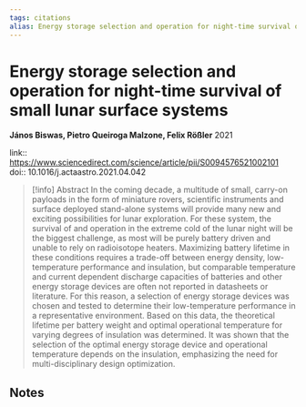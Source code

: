 ```yaml
---
tags: citations
alias: Energy storage selection and operation for night-time survival of small lunar surface systems
---
```

# Energy storage selection and operation for night-time survival of small lunar surface systems

**János Biswas, Pietro Queiroga Malzone, Felix Rößler**
2021

link:: https://www.sciencedirect.com/science/article/pii/S0094576521002101
doi:: 10.1016/j.actaastro.2021.04.042

> [!info] Abstract
> In the coming decade, a multitude of small, carry-on payloads in the form of miniature rovers, scientific instruments and surface deployed stand-alone systems will provide many new and exciting possibilities for lunar exploration. For these system, the survival of and operation in the extreme cold of the lunar night will be the biggest challenge, as most will be purely battery driven and unable to rely on radioisotope heaters. Maximizing battery lifetime in these conditions requires a trade-off between energy density, low-temperature performance and insulation, but comparable temperature and current dependent discharge capacities of batteries and other energy storage devices are often not reported in datasheets or literature. For this reason, a selection of energy storage devices was chosen and tested to determine their low-temperature performance in a representative environment. Based on this data, the theoretical lifetime per battery weight and optimal operational temperature for varying degrees of insulation was determined. It was shown that the selection of the optimal energy storage device and operational temperature depends on the insulation, emphasizing the need for multi-disciplinary design optimization.



## Notes

